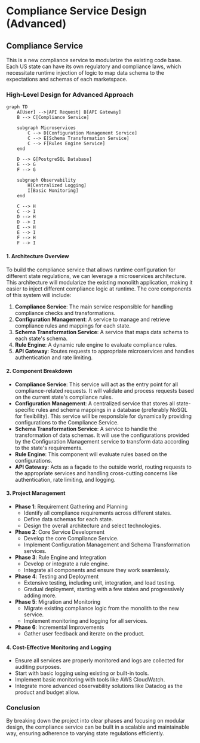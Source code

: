 # Compliance Service Design (Advanced)

## Compliance Service

This is a new compliance service to modularize the existing code base. Each US state can have its own regulatory and compliance laws, which necessitate runtime injection of logic to map data schema to the expectations and schemas of each marketspace. 

### High-Level Design for Advanced Approach

```mermaid
graph TD
    A[User] -->|API Request| B[API Gateway]
    B --> C[Compliance Service]

    subgraph Microservices
        C --> D[Configuration Management Service]
        C --> E[Schema Transformation Service]
        C --> F[Rules Engine Service]
    end

    D --> G[PostgreSQL Database]
    E --> G
    F --> G

    subgraph Observability
        H[Centralized Logging]
        I[Basic Monitoring]
    end

    C --> H
    C --> I
    D --> H
    D --> I
    E --> H
    E --> I
    F --> H
    F --> I
```

#### 1. Architecture Overview
To build the compliance service that allows runtime configuration for different state regulations, we can leverage a microservices architecture. This architecture will modularize the existing monolith application, making it easier to inject different compliance logic at runtime. The core components of this system will include:

1. **Compliance Service**: The main service responsible for handling compliance checks and transformations.
2. **Configuration Management**: A service to manage and retrieve compliance rules and mappings for each state.
3. **Schema Transformation Service**: A service that maps data schema to each state's schema.
4. **Rule Engine**: A dynamic rule engine to evaluate compliance rules.
5. **API Gateway**: Routes requests to appropriate microservices and handles authentication and rate limiting.

#### 2. Component Breakdown
- **Compliance Service**: This service will act as the entry point for all compliance-related requests. It will validate and process requests based on the current state's compliance rules.
- **Configuration Management**: A centralized service that stores all state-specific rules and schema mappings in a database (preferably NoSQL for flexibility). This service will be responsible for dynamically providing configurations to the Compliance Service.
- **Schema Transformation Service**: A service to handle the transformation of data schemas. It will use the configurations provided by the Configuration Management service to transform data according to the state's requirements.
- **Rule Engine**: This component will evaluate rules based on the configurations.
- **API Gateway**: Acts as a façade to the outside world, routing requests to the appropriate services and handling cross-cutting concerns like authentication, rate limiting, and logging.

#### 3. Project Management
- **Phase 1**: Requirement Gathering and Planning
  - Identify all compliance requirements across different states.
  - Define data schemas for each state.
  - Design the overall architecture and select technologies.
- **Phase 2**: Core Service Development
  - Develop the core Compliance Service.
  - Implement Configuration Management and Schema Transformation services.
- **Phase 3**: Rule Engine and Integration
  - Develop or integrate a rule engine.
  - Integrate all components and ensure they work seamlessly.
- **Phase 4**: Testing and Deployment
  - Extensive testing, including unit, integration, and load testing.
  - Gradual deployment, starting with a few states and progressively adding more.
- **Phase 5**: Migration and Monitoring
  - Migrate existing compliance logic from the monolith to the new service.
  - Implement monitoring and logging for all services.
- **Phase 6**: Incremental Improvements
  - Gather user feedback and iterate on the product.

#### 4. Cost-Effective Monitoring and Logging
- Ensure all services are properly monitored and logs are collected for auditing purposes.
- Start with basic logging using existing or built-in tools.
- Implement basic monitoring with tools like AWS CloudWatch.
- Integrate more advanced observability solutions like Datadog as the product and budget allow.

### Conclusion
By breaking down the project into clear phases and focusing on modular design, the compliance service can be built in a scalable and maintainable way, ensuring adherence to varying state regulations efficiently.